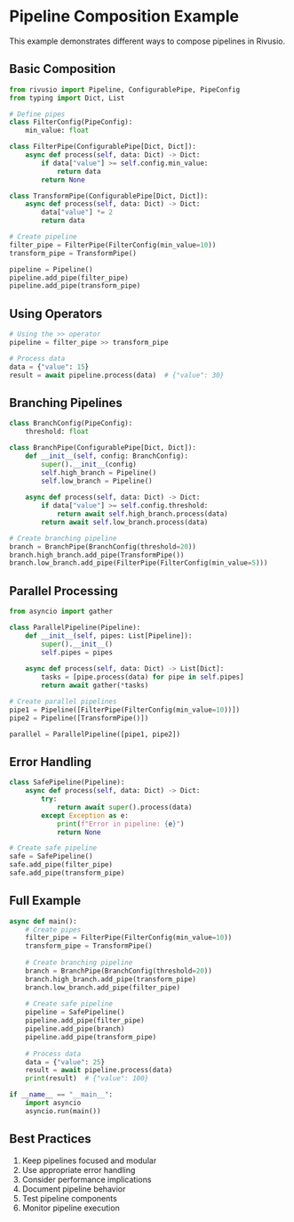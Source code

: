 # Pipeline Composition Example

This example demonstrates different ways to compose pipelines in Rivusio.

## Basic Composition

```python
from rivusio import Pipeline, ConfigurablePipe, PipeConfig
from typing import Dict, List

# Define pipes
class FilterConfig(PipeConfig):
    min_value: float

class FilterPipe(ConfigurablePipe[Dict, Dict]):
    async def process(self, data: Dict) -> Dict:
        if data["value"] >= self.config.min_value:
            return data
        return None

class TransformPipe(ConfigurablePipe[Dict, Dict]):
    async def process(self, data: Dict) -> Dict:
        data["value"] *= 2
        return data

# Create pipeline
filter_pipe = FilterPipe(FilterConfig(min_value=10))
transform_pipe = TransformPipe()

pipeline = Pipeline()
pipeline.add_pipe(filter_pipe)
pipeline.add_pipe(transform_pipe)
```

## Using Operators

```python
# Using the >> operator
pipeline = filter_pipe >> transform_pipe

# Process data
data = {"value": 15}
result = await pipeline.process(data)  # {"value": 30}
```

## Branching Pipelines

```python
class BranchConfig(PipeConfig):
    threshold: float

class BranchPipe(ConfigurablePipe[Dict, Dict]):
    def __init__(self, config: BranchConfig):
        super().__init__(config)
        self.high_branch = Pipeline()
        self.low_branch = Pipeline()
    
    async def process(self, data: Dict) -> Dict:
        if data["value"] >= self.config.threshold:
            return await self.high_branch.process(data)
        return await self.low_branch.process(data)

# Create branching pipeline
branch = BranchPipe(BranchConfig(threshold=20))
branch.high_branch.add_pipe(TransformPipe())
branch.low_branch.add_pipe(FilterPipe(FilterConfig(min_value=5)))
```

## Parallel Processing

```python
from asyncio import gather

class ParallelPipeline(Pipeline):
    def __init__(self, pipes: List[Pipeline]):
        super().__init__()
        self.pipes = pipes
    
    async def process(self, data: Dict) -> List[Dict]:
        tasks = [pipe.process(data) for pipe in self.pipes]
        return await gather(*tasks)

# Create parallel pipelines
pipe1 = Pipeline([FilterPipe(FilterConfig(min_value=10))])
pipe2 = Pipeline([TransformPipe()])

parallel = ParallelPipeline([pipe1, pipe2])
```

## Error Handling

```python
class SafePipeline(Pipeline):
    async def process(self, data: Dict) -> Dict:
        try:
            return await super().process(data)
        except Exception as e:
            print(f"Error in pipeline: {e}")
            return None

# Create safe pipeline
safe = SafePipeline()
safe.add_pipe(filter_pipe)
safe.add_pipe(transform_pipe)
```

## Full Example

```python
async def main():
    # Create pipes
    filter_pipe = FilterPipe(FilterConfig(min_value=10))
    transform_pipe = TransformPipe()
    
    # Create branching pipeline
    branch = BranchPipe(BranchConfig(threshold=20))
    branch.high_branch.add_pipe(transform_pipe)
    branch.low_branch.add_pipe(filter_pipe)
    
    # Create safe pipeline
    pipeline = SafePipeline()
    pipeline.add_pipe(filter_pipe)
    pipeline.add_pipe(branch)
    pipeline.add_pipe(transform_pipe)
    
    # Process data
    data = {"value": 25}
    result = await pipeline.process(data)
    print(result)  # {"value": 100}

if __name__ == "__main__":
    import asyncio
    asyncio.run(main())
```

## Best Practices

1. Keep pipelines focused and modular
2. Use appropriate error handling
3. Consider performance implications
4. Document pipeline behavior
5. Test pipeline components
6. Monitor pipeline execution
